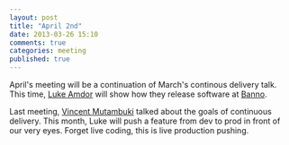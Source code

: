 ```yaml
---
layout: post
title: "April 2nd"
date: 2013-03-26 15:10
comments: true
categories: meeting
published: true
---
```

April's meeting will be a continuation of March's continous delivery talk. This time, [Luke Amdor] will show how they release software at [Banno].

Last meeting, [Vincent Mutambuki] talked about the goals of continuous  delivery. This month, Luke will push a feature from dev to prod in front of our very eyes. Forget live coding, this is live production pushing.

[Luke Amdor]: https://twitter.com/rubbish
[Banno]: http://banno.com/
[Vincent Mutambuki]: https://twitter.com/vinzeti